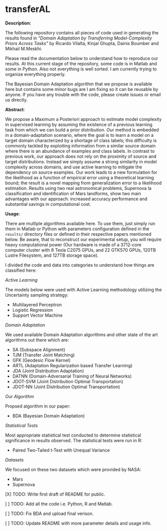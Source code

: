 # transferAL

**Description**:

The following repository contains all pieces of code used in generating the results found in *"Domain Adaptation by Transferring Model-Complexity Priors Across Tasks"* by Ricardo Vilalta, Kinjal Ghupta, Dainis Boumber and Mikhail M.Meskhi.

Please read the documentation below to understand how to reproduce our results. At this current stage of the repository, some code is in Matlab and some in Python. Also not everything is well sorted. I am currently trying to organize everything properly. 

The Bayesian Domain Adaptation algorithm that we propose is available here but contains some minor bugs are I am fixing so it can be reusable by anyone. If you have any trouble with the code, please create issues or email us directly. 

**Abstract**:

We propose a Maximum a Posteriori approach to estimate model complexity in supervised learning by assuming the existence of a previous learning task from which we can build a prior distribution. Our method is embedded in a domain-adaptation scenario, where the goal is to learn a model on a target domain characterized by a shortage of class labels; this difficulty is commonly tackled by exploiting information from a similar source domain where there is an abundance of examples and class labels. In contrast to previous work, our approach does not rely on the proximity of source and target distributions. Instead we simply assume a strong similarity in model complexity across domains, and use active learning to mitigate the dependency on source examples. Our work leads to a new formulation for the likelihood as a function of empirical error using a theoretical learning bound; the result is a novel mapping from generalization error to a likelihood estimation. Results using two real astronomical problems, Supernova Ia classification and identification of Mars landforms, show two main advantages with our approach: increased accuracy performance and substantial savings in computational cost.

**Usage**:

There are multiple algorithms available here. To use them, just simply run them in Matlab or Python with parameters configuration defined in the `results/` directory files or defined in their respective papers mentioned below. Be aware, that to reconstruct our experimental setup, you will require heavy computational power (Our hardware is made of a 3712-core computer cluster with 8 Tesla C2075 GPUs, and 22 GTK570 GPUs, 120TB Lustre Filesystem, and 127TB storage space). 


I divided the code and data into categories to understand how things are classified here: 

*Active Learning*

The models below were used with Active Learning methodology utilizing the Uncertainty sampling strategy:

- Multilayered Perceptron 
- Logistic Regression
- Support Vector Machine

*Domain Adaptation*

We used available Domain Adaptation algorithms and other state of the art algorithms out there which are:

- SA (Subspace Alignment)
- TJM (Transfer Joint Matching)
- GFK (Geodesic Flow Kernel)
- ARTL (Adaptation Regularization based Transfer Learning)
- JDA (Joint Distribution Adaptation)
- DATNN (Domain-Adversarial Training of Neural Networks)
- JDOT-SVM (Joint Distribution Optimal Transportation)
- JDOT-NN (Joint Distribution Optimal Transportation)

*Our Algorithm*

Propsed algorithm in our paper:

- BDA (Bayesian Domain Adaptation)

*Statistical Tests*

Most appropriate statistical test conducted to determine statistical significance in results observed. The statistical tests were run in R:

- Paired Two-Tailed t-Test with Unequal Variance

*Datasets*

We focused on these two datasets which were provided by NASA:

- Mars 
- Supernova

[X] TODO: Write first draft of README for public.

[ ] TODO: Add all the code i.e. Python, R and Matlab. 

[ ] TODO: Fix BDA and upload final verison.

[ ] TODO: Update README with more parameter details and usage info.

